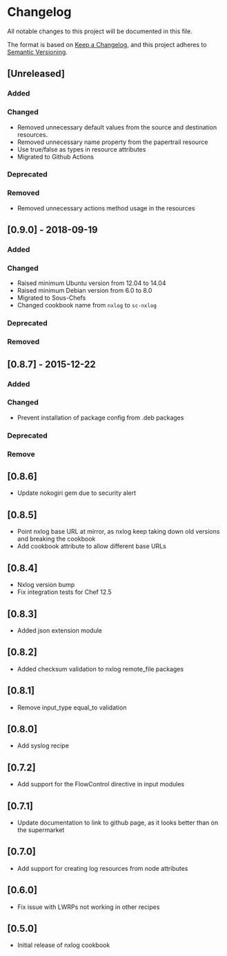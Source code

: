 # Changelog

All notable changes to this project will be documented in this file.

The format is based on [Keep a Changelog](https://keepachangelog.com/en/1.0.0/),
and this project adheres to [Semantic Versioning](https://semver.org/spec/v2.0.0.html).

## [Unreleased]

### Added

### Changed

- Removed unnecessary default values from the source and destination resources.
- Removed unnecessary name property from the papertrail resource
- Use true/false as types in resource attributes
- Migrated to Github Actions

### Deprecated

### Removed

- Removed unnecessary actions method usage in the resources

## [0.9.0] - 2018-09-19

### Added

### Changed

- Raised minimum Ubuntu version from 12.04 to 14.04
- Raised minimum Debian version from 6.0 to 8.0
- Migrated to Sous-Chefs
- Changed cookbook name from `nxlog` to `sc-nxlog`

### Deprecated

### Removed

## [0.8.7] - 2015-12-22

### Added

### Changed

- Prevent installation of package config from .deb packages

### Deprecated

### Remove

## [0.8.6]

- Update nokogiri gem due to security alert

## [0.8.5]

- Point nxlog base URL at mirror, as nxlog keep taking down old versions and breaking the cookbook
- Add cookbook attribute to allow different base URLs

## [0.8.4]

- Nxlog version bump
- Fix integration tests for Chef 12.5

## [0.8.3]

- Added json extension module

## [0.8.2]

- Added checksum validation to nxlog remote_file packages

## [0.8.1]

- Remove input_type equal_to validation

## [0.8.0]

- Add syslog recipe

## [0.7.2]

- Add support for the FlowControl directive in input modules

## [0.7.1]

- Update documentation to link to github page, as it looks better than on the supermarket

## [0.7.0]

- Add support for creating log resources from node attributes

## [0.6.0]

- Fix issue with LWRPs not working in other recipes

## [0.5.0]

- Initial release of nxlog cookbook
